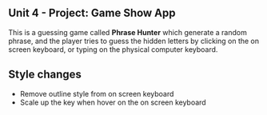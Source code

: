 ## Unit 4 - Project: Game Show App
This is a guessing game called **Phrase Hunter** which generate a random phrase, and the player tries to guess the hidden letters by clicking on the on screen keyboard, or typing on the physical computer keyboard.

**Style changes**
--
- Remove outline style from on screen keyboard
- Scale up the key when hover on the on screen keyboard
